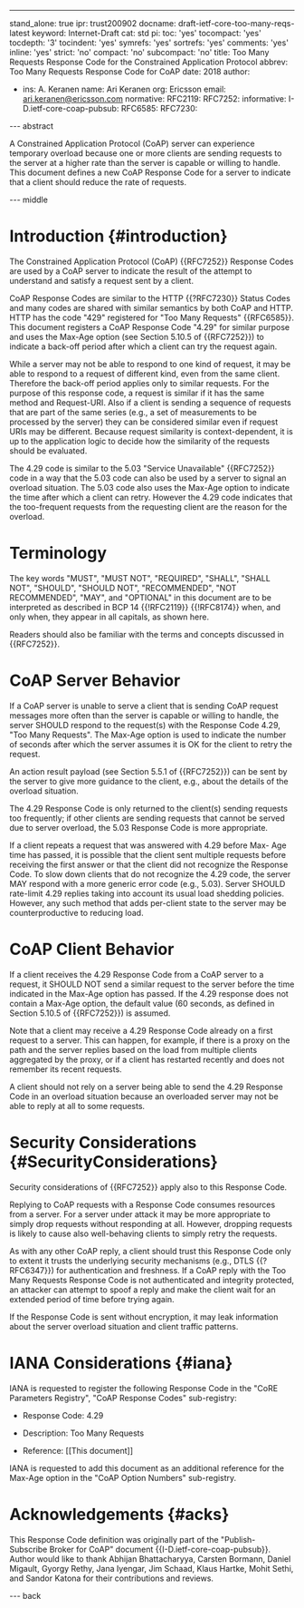 ---
stand_alone: true
ipr: trust200902
docname: draft-ietf-core-too-many-reqs-latest
keyword: Internet-Draft
cat: std
pi:
  toc: 'yes'
  tocompact: 'yes'
  tocdepth: '3'
  tocindent: 'yes'
  symrefs: 'yes'
  sortrefs: 'yes'
  comments: 'yes'
  inline: 'yes'
  strict: 'no'
  compact: 'no'
  subcompact: 'no'
title: Too Many Requests Response Code for the Constrained Application Protocol
abbrev: Too Many Requests Response Code for CoAP
date: 2018
author:
- ins: A. Keranen
  name: Ari Keranen
  org: Ericsson
  email: ari.keranen@ericsson.com
normative:
  RFC2119:
  RFC7252:
informative:
  I-D.ietf-core-coap-pubsub:
  RFC6585:
  RFC7230:

--- abstract

A Constrained Application Protocol (CoAP) server can experience
temporary overload because one or more clients are sending requests to
the server at a higher rate than the server is capable or willing to
handle. This document defines a new CoAP Response Code for a server
to indicate that a client should reduce the rate of requests.


--- middle


# Introduction {#introduction}

The Constrained Application Protocol (CoAP) {{RFC7252}} Response Codes
are used by a CoAP server to indicate the result of the attempt to
understand and satisfy a request sent by a client.

CoAP Response Codes are similar to the HTTP {{?RFC7230}} Status Codes
and many codes are shared with similar semantics by both CoAP and
HTTP. HTTP has the code "429" registered for "Too Many Requests"
{{RFC6585}}.  This document registers a CoAP Response Code "4.29" for
similar purpose and uses the Max-Age option (see Section 5.10.5 of
{{RFC7252}}) to indicate a back-off period after which a client can
try the request again.

While a server may not be able to respond to one kind of request, it
may be able to respond to a request of different kind, even from the
same client. Therefore the back-off period applies only to similar
requests. For the purpose of this response code, a request is similar
if it has the same method and Request-URI. Also if a client is sending
a sequence of requests that are part of the same series (e.g., a set
of measurements to be processed by the server) they can be considered
similar even if request URIs may be different. Because request
similarity is context-dependent, it is up to the application logic to
decide how the similarity of the requests should be evaluated.

The 4.29 code is similar to the 5.03 "Service Unavailable" {{RFC7252}}
code in a way that the 5.03 code can also be used by a server to
signal an overload situation. The 5.03 code also uses the Max-Age
option to indicate the time after which a client can retry. However
the 4.29 code indicates that the too-frequent requests from the
requesting client are the reason for the overload.

# Terminology

The key words "MUST", "MUST NOT", "REQUIRED", "SHALL", "SHALL NOT",
"SHOULD", "SHOULD NOT", "RECOMMENDED", "NOT RECOMMENDED", "MAY", and
"OPTIONAL" in this document are to be interpreted as described in
BCP 14 {{!RFC2119}} {{!RFC8174}} when, and only when, they appear in
all capitals, as shown here.

Readers should also be familiar with the terms and concepts discussed
in {{RFC7252}}.


# CoAP Server Behavior

If a CoAP server is unable to serve a client that is sending
CoAP request messages more often than the server is capable or willing
to handle, the server SHOULD respond to the request(s) with the
Response Code 4.29, "Too Many Requests". The Max-Age option is used
to indicate the number of seconds after which the server assumes it is
OK for the client to retry the request.

An action result payload (see Section 5.5.1 of {{RFC7252}}) can be
sent by the server to give more guidance to the client, e.g., about
the details of the overload situation.

The 4.29 Response Code is only returned to the client(s) sending
requests too frequently; if other clients are sending requests that
cannot be served due to server overload, the 5.03 Response Code is
more appropriate.

If a client repeats a request that was answered with 4.29 before Max-
Age time has passed, it is possible that the client sent multiple
requests before receiving the first answer or that the client did not
recognize the Response Code. To slow down clients that do not
recognize the 4.29 code, the server MAY respond with a more generic
error code (e.g., 5.03). Server SHOULD rate-limit 4.29 replies taking
into account its usual load shedding policies. However, any such method
that adds per-client state to the server may be counterproductive to
reducing load.


# CoAP Client Behavior

If a client receives the 4.29 Response Code from a CoAP server to a
request, it SHOULD NOT send a similar request to the server before the
time indicated in the Max-Age option has passed. If the 4.29 response
does not contain a Max-Age option, the default value (60 seconds, as
defined in Section 5.10.5 of {{RFC7252}}) is assumed.

Note that a client may receive a 4.29 Response Code already on a first
request to a server. This can happen, for example, if there is a proxy
on the path and the server replies based on the load from multiple
clients aggregated by the proxy, or if a client has restarted recently
and does not remember its recent requests.

A client should not rely on a server being able to send the 4.29
Response Code in an overload situation because an overloaded server
may not be able to reply at all to some requests.


# Security Considerations {#SecurityConsiderations}

Security considerations of {{RFC7252}} apply also to this Response
Code.

Replying to CoAP requests with a Response Code consumes resources from
a server. For a server under attack it may be more appropriate to
simply drop requests without responding at all. However, dropping
requests is likely to cause also well-behaving clients to simply
retry the requests.

As with any other CoAP reply, a client should trust this Response
Code only to extent it trusts the underlying security mechanisms
(e.g., DTLS {{?RFC6347}}) for authentication and freshness. If a CoAP
reply with the Too Many Requests Response Code is not authenticated
and integrity protected, an attacker can attempt to spoof a reply and
make the client wait for an extended period of time before trying
again.

If the Response Code is sent without encryption, it may leak
information about the server overload situation and client traffic
patterns.


# IANA Considerations {#iana}

IANA is requested to register the following Response Code in the "CoRE
Parameters Registry", "CoAP Response Codes" sub-registry:

* Response Code: 4.29

* Description: Too Many Requests

* Reference: [[This document]]

IANA is requested to add this document as an additional reference for
the Max-Age option in the "CoAP Option Numbers" sub-registry.

# Acknowledgements {#acks}

This Response Code definition was originally part of the "Publish-
Subscribe Broker for CoAP" document {{I-D.ietf-core-coap-pubsub}}.
Author would like to thank Abhijan Bhattacharyya, Carsten Bormann,
Daniel Migault, Gyorgy Rethy, Jana Iyengar, Jim Schaad, Klaus Hartke,
Mohit Sethi, and Sandor Katona for their contributions and reviews.


--- back
